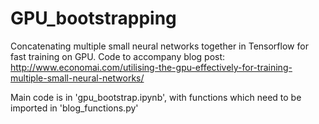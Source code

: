 # GPU_bootstrapping
Concatenating multiple small neural networks together in Tensorflow for fast training on GPU. Code to accompany blog post: http://www.economai.com/utilising-the-gpu-effectively-for-training-multiple-small-neural-networks/

Main code is in 'gpu_bootstrap.ipynb', with functions which need to be imported in 'blog_functions.py'
